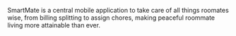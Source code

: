 SmartMate is a central mobile application to take care of all things roomates wise, from billing splitting to assign chores, making peaceful roommate living more attainable than ever.
